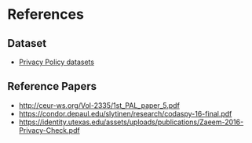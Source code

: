 # References

## Dataset

- [Privacy Policy datasets](https://usableprivacy.org/data)

## Reference Papers

- http://ceur-ws.org/Vol-2335/1st_PAL_paper_5.pdf
- https://condor.depaul.edu/slytinen/research/codaspy-16-final.pdf
- https://identity.utexas.edu/assets/uploads/publications/Zaeem-2016-Privacy-Check.pdf
